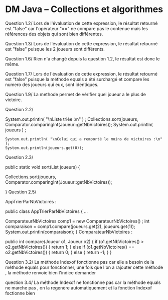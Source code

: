 # DM Java – Collections et algorithmes

Question 1.2/ Lors de l'évaluation de cette expression, le résultat retourné est "false" car l'opérateur "==" ne compare pas le contenue mais les références des objets qui sont bien différentes.

Question 1.3/ Lors de l'évaluation de cette expression, le résultat retourné est "false" puisque les 2 joueurs sont différents.

Question 1.6/ Rien n'a changé depuis la question 1.2, le résultat est donc le même.

Question 1.7/ Lors de l'évaluation de cette expression, le résultat retourné est "false" puisque la méthode equals a été surchargé et compare les numero des joueurs qui eux, sont identiques.

Question 1.9/ La methode permet de vérifier quel joueur a le plus de victoire.

Question 2.2/ 

System.out.println( "\nListe triée :\n" ) ; Collections.sort(joueurs, Comparator.comparingInt(Joueur::getNbVictoires)); System.out.println( joueurs ) ; 

	System.out.println( "\nCelui qui a remporté le moins de victoires :\n" );
	System.out.println(joueurs.get(0));

Question 2.3/

public static void sort(List joueurs) {

Collections.sort(joueurs, Comparator.comparingInt(Joueur::getNbVictoires));

}
Question 2.5/

AppTrierParNbVictoires :

public class AppTrierParNbVictoires { ...

 ComparateurNbVictoires comp1 = new ComparateurNbVictoires() ; 
		int comparaison = comp1.compare(joueurs.get(2), joueurs.get(1));
		System.out.println(comparaison);
}
ComparateurNbVictoires :

public int compare(Joueur o1, Joueur o2) { if (o1.getNbVictoires() > o2.getNbVictoires()) { return 1; } else if (o1.getNbVictoires() == o2.getNbVictoires()) { return 0; } else { return -1; } }

Question 3.2/ La méthode Indexof fonctionne pas car elle a besoin de la méthode equals pour fonctionner, une fois que l'on a rajouter cette méthode , la méthode renvoie bien l'indice demander

question 3.4/ La méthode Indexof ne fonctionne pas car la méthode equals ne marche pas , on la regenère automatiquement et la fonction Indexof foctionne bien
